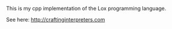 This is my cpp implementation of the Lox programming language.

See here: http://craftinginterpreters.com

